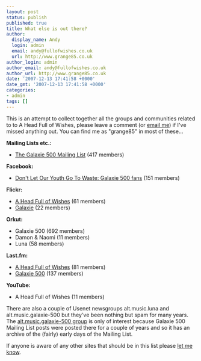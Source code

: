 ```yaml
---
layout: post
status: publish
published: true
title: What else is out there?
author:
  display_name: Andy
  login: admin
  email: andy@fullofwishes.co.uk
  url: http://www.grange85.co.uk
author_login: admin
author_email: andy@fullofwishes.co.uk
author_url: http://www.grange85.co.uk
date: '2007-12-13 17:41:58 +0000'
date_gmt: '2007-12-13 17:41:58 +0000'
categories:
- admin
tags: []
---
```

<p>This is an attempt to collect together all the groups and communities related to to A Head Full of Wishes, please leave a comment (or <a href="mailto:andy@grange85.co.uk">email me</a>) if I've missed anything out. You can find me as "grange85" in most of these...</p>
<p><strong>Mailing Lists etc.:</strong>
<ul>
<li><a href="/mailing-list/">The Galaxie 500 Mailing List</a> (417 members)</li>
</ul>
<p><strong>Facebook:</strong>
<ul>
<li><a href="http://www.facebook.com/group.php?gid=2209594548">Don't Let Our Youth Go To Waste: Galaxie 500 fans</a> (151 members)</li>
</ul>
<p><strong>Flickr:</strong>
<ul>
<li><a href="http://flickr.com/groups/aheadfullofwishes/">A Head Full of Wishes</a> (61 members)</li>
<li><a href="http://flickr.com/groups/92643213@N00/">Galaxie</a> (22 members)</li>
</ul>
<p><strong>Orkut:</strong>
<ul>
<li><span class="removed_link" title="http://www.orkut.com/Community.aspx?cmm=37446">Galaxie 500</span> (692 members)</li>
<li><span class="removed_link" title="http://www.orkut.com/Community.aspx?cmm=16729883">Damon & Naomi</span> (11 members)</li>
<li><span class="removed_link" title="http://www.orkut.com/Community.aspx?cmm=10047">Luna</span> (58 members)</li>
</ul>
<p><strong>Last.fm:</strong>
<ul>
<li><a href="http://www.last.fm/group/A+Head+Full+of+Wishes">A Head Full of Wishes</a> (81 members)</li>
<li><a href="http://www.last.fm/group/Galaxie+500">Galaxie 500</a> (137 members)</li>
</ul>
<p><strong>YouTube:</strong>
<ul>
<li><span class="removed_link" title="http://youtube.com/group/fullofwishes">A Head Full of Wishes</span> (11 members)</li>
</ul>
<p>There are also a couple of Usenet newsgroups alt.music.luna and alt.music.galaxie-500 but they've been nothing but spam for many years. The <a href="http://groups.google.com/group/alt.music.galaxie-500/topics">alt.music.galaxie-500 group</a> is only of interest because Galaxie 500 Mailing List posts were posted there for a couple of years and so it has an archive of the (fairly) early days of the Mailing List.</p>
<p>If anyone is aware of any other sites that should be in this list please <a href="mailto:andy@grange85.co.uk">let me know</a>.</p>
